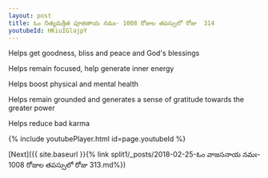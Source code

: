 ```yaml
---
layout: post
title: ఓం నిత్యమశ్రీత పూజితాయ నమః- 1008 రోజుల తపస్సులో రోజు  314
youtubeId: HKiuIGlajpY
---
```

 
 
Helps get goodness, bliss and peace and God's blessings
 
Helps remain focused, help generate inner energy 
 
Helps boost physical and mental health 
 
Helps remain grounded and generates a sense of gratitude towards the greater power 
 
Helps reduce bad karma
 
 
 
 


{% include youtubePlayer.html id=page.youtubeId %}
 
[Next]({{ site.baseurl }}{% link  split1/_posts/2018-02-25-ఓం వాజసనాయ నమః- 1008 రోజుల తపస్సులో రోజు  313.md%})
 
